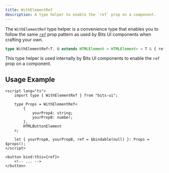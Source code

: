 ```yaml
---
title: WithElementRef
description: A type helper to enable the `ref` prop on a component.
---
```


The `WithElementRef` type helper is a convenience type that enables you to follow the same [`ref`](/docs/ref) prop pattern as used by Bits UI components when crafting your own.

```ts
type WithElementRef<T, U extends HTMLElement = HTMLElement> = T & { ref?: U | null };
```

This type helper is used internally by Bits UI components to enable the `ref` prop on a component.

## Usage Example

```svelte title="CustomButton.svelte"
<script lang="ts">
	import type { WithElementRef } from "bits-ui";

	type Props = WithElementRef<
		{
			yourPropA: string;
			yourPropB: number;
		},
		HTMLButtonElement
	>;

	let { yourPropA, yourPropB, ref = $bindable(null) }: Props = $props();
</script>

<button bind:this={ref}>
	<!-- ... -->
</button>
```
